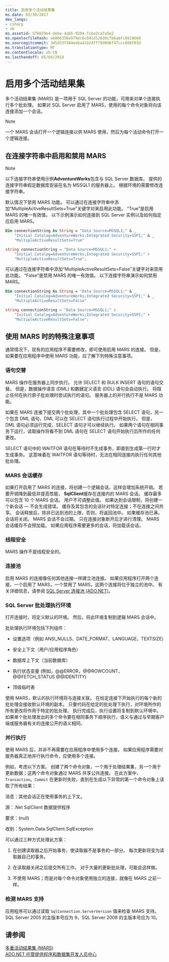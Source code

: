 ```yaml
---
title: 启用多个活动结果集
ms.date: 03/30/2017
dev_langs:
- csharp
- vb
ms.assetid: 576079e4-debe-4ab5-9204-fcbe2ca7a5e2
ms.openlocfilehash: ab866356e979ec6c041d12620cfb6abfc8928668
ms.sourcegitcommit: 3d5d33f384eeba41b2dff79d096f47ccc8d8f03d
ms.translationtype: MT
ms.contentlocale: zh-CN
ms.lasthandoff: 05/04/2018
---
```

# <a name="enabling-multiple-active-result-sets"></a>启用多个活动结果集
多个活动结果集 (MARS) 是一项用于 SQL Server 的功能，可用来对单个连接执行多个批处理。 如果对 SQL Server 启用了 MARS，使用的每个命令对象将向该连接添加一个会话。  
  
> [!NOTE]
>  一个 MARS 会话打开一个逻辑连接以供 MARS 使用，然后为每个活动命令打开一个逻辑连接。  
  
## <a name="enabling-and-disabling-mars-in-the-connection-string"></a>在连接字符串中启用和禁用 MARS  
  
> [!NOTE]
>  以下连接字符串使用示例**AdventureWorks**包含与 SQL Server 数据库。 提供的连接字符串假定数据库安装在名为 MSSQL1 的服务器上。 根据环境的需要修改连接字符串。  
  
 默认情况下禁用 MARS 功能。 可以通过在连接字符串中添加“MultipleActiveResultSets=True”关键字对来启用此功能。 “True”是启用 MARS 的唯一有效值。 以下示例演示如何连接到 SQL Server 实例以及如何指定应启用 MARS。  
  
```vb  
Dim connectionString As String = "Data Source=MSSQL1;" & _  
    "Initial Catalog=AdventureWorks;Integrated Security=SSPI;" & _  
    "MultipleActiveResultSets=True"  
```  
  
```csharp  
string connectionString = "Data Source=MSSQL1;" +   
    "Initial Catalog=AdventureWorks;Integrated Security=SSPI;" +  
    "MultipleActiveResultSets=True";  
```  
  
 可以通过在连接字符串中添加“MultipleActiveResultSets=False”关键字对来禁用此功能。 “False”是禁用 MARS 的唯一有效值。 以下连接字符串演示如何禁用 MARS。  
  
```vb  
Dim connectionString As String = "Data Source=MSSQL1;" & _  
    "Initial Catalog=AdventureWorks;Integrated Security=SSPI;" & _  
    "MultipleActiveResultSets=False"  
```  
  
```csharp  
string connectionString = "Data Source=MSSQL1;" +   
    "Initial Catalog=AdventureWorks;Integrated Security=SSPI;" +  
    "MultipleActiveResultSets=False";  
```  
  
## <a name="special-considerations-when-using-mars"></a>使用 MARS 时的特殊注意事项  
 通常情况下，现有的应用程序不需要修改，即可使用启用 MARS 的连接。 但是，如果要在应用程序中使用 MARS 功能，应了解下列特殊注意事项。  
  
### <a name="statement-interleaving"></a>语句交替  
 MARS 操作在服务器上同步执行。 允许 SELECT 和 BULK INSERT 语句的语句交替。 但是，数据操作语言 (DML) 和数据定义语言 (DDL) 语句会自动执行。 将阻止任何在执行原子批处理时尝试执行的语句。 服务器上的并行执行不是 MARS 功能。  
  
 如果在 MARS 连接下提交两个批处理，其中一个批处理包含 SELECT 语句，另一个包含 DML 语句，DML 可以在 SELECT 语句执行过程中开始执行。 但是，DML 语句必须运行完成，SELECT 语句才可以继续执行。 如果两个语句在相同事务下运行，读取操作将看不到 DML 语句在 SELECT 语句开始执行后所作的任何更改。  
  
 SELECT 语句中的 WAITFOR 语句在等待时不生成事务，即直到生成第一行时才生成事务。 这意味着在 WAITFOR 语句等待时，无法在相同连接内执行任何其他批处理。  
  
### <a name="mars-session-cache"></a>MARS 会话缓存  
 如果打开启用了 MARS 的连接，将创建一个逻辑会话，这样会增加系统开销。 若要开销降到最低并提高性能， **SqlClient**缓存在连接内的 MARS 会话。 缓存最多可以包含 10 个 MARS 会话。 用户不可调整此值。 如果达到会话限制，将创建一个新会话 — 不会生成错误。 缓存及其包含的会话针对特定连接；不在连接之间共享。 会话释放后，除非已达到池的上限，否则，将返回池中。 如果缓存池已满，会话将关闭。 MARS 会话不会过期。 只在连接对象断开后才进行清理。 MARS 会话缓存不会预加载。 如果应用程序需要更多的会话，将加载该会话。  
  
### <a name="thread-safety"></a>线程安全  
 MARS 操作不是线程安全的。  
  
### <a name="connection-pooling"></a>连接池  
 启用 MARS 的连接像任何其他连接一样建立池连接。 如果应用程序打开两个连接，一个启用了 MARS，一个禁用了 MARS，这两个连接将位于独立的池中。 有关详细信息，请参阅 [SQL Server 连接池 (ADO.NET)](../../../../../docs/framework/data/adonet/sql-server-connection-pooling.md)。  
  
### <a name="sql-server-batch-execution-environment"></a>SQL Server 批处理执行环境  
 打开连接时，将定义默认的环境。 然后，将此环境复制到逻辑 MARS 会话中。  
  
 批处理执行环境包括下列组件：  
  
-   设置选项（例如 ANSI_NULLS、DATE_FORMAT、LANGUAGE、TEXTSIZE）  
  
-   安全上下文（用户/应用程序角色）  
  
-   数据库上下文（当前数据库）  
  
-   执行状态变量 (例如，@@ERROR，@@ROWCOUNT，@@FETCH_STATUS @@IDENTITY)  
  
-   顶级临时表  
  
 使用 MARS，默认的执行环境将与连接关联。 在给定连接下开始执行的每个新的批处理会接收默认环境的副本。 只要代码在给定的批处理下执行，对环境所作的所有更改将作用于特定的批处理。 执行完成后，执行设置将复制到默认环境中。 如果单个批处理发出的多个命令要在相同事务下顺序执行，语义与通过与早期客户端或服务器有关的连接公开的语义相同。  
  
### <a name="parallel-execution"></a>并行执行  
 使用 MARS 后，并非不再需要在应用程序中使用多个连接。 如果应用程序需要对服务器真正地并行执行命令，应使用多个连接。  
  
 例如，考虑以下方案。 创建了两个命令对象，一个用于处理结果集，另一个用于更新数据；这两个命令对象通过 MARS 共享公共连接。 在此方案中， `Transaction`。`Commit` 在更新时失败，直到在生成以下异常的第一个命令对象上读取了所有结果：  
  
 消息：其他会话正在使用事务的上下文。  
  
 源：.Net SqlClient 数据提供程序  
  
 要求：(null)  
  
 收到：System.Data.SqlClient.SqlException  
  
 可以通过三种方式处理此方案：  
  
1.  在创建读取器之后开始事务，使读取器不是事务的一部分。 每次更新将变为读取器自己的事务。  
  
2.  在读取器关闭之后提交所有工作。 对于大量的更新批处理，可能会这样做。  
  
3.  不使用 MARS；而是对每个命令对象使用独立的连接，就像在 MARS 之前一样。  
  
### <a name="detecting-mars-support"></a>检测 MARS 支持  
 应用程序可以通过读取 `SqlConnection.ServerVersion` 值来检查 MARS 支持。 SQL Server 2005 的主版本号应为 9，SQL Server 2008 的主版本号应为 10。  
  
## <a name="see-also"></a>请参阅  
 [多重活动结果集 (MARS)](../../../../../docs/framework/data/adonet/sql/multiple-active-result-sets-mars.md)  
 [ADO.NET 托管提供程序和数据集开发人员中心](http://go.microsoft.com/fwlink/?LinkId=217917)

